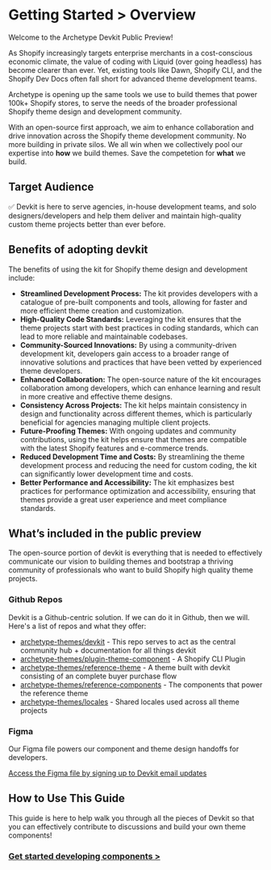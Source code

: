# Getting Started > Overview

Welcome to the Archetype Devkit Public Preview! 

As Shopify increasingly targets enterprise merchants in a cost-conscious economic climate, the value of coding with Liquid (over going headless) has become clearer than ever. Yet, existing tools like Dawn, Shopify CLI, and the Shopify Dev Docs often fall short for advanced theme development teams. 

Archetype is opening up the same tools we use to build themes that power 100k+ Shopify stores, to serve the needs of the broader professional Shopify theme design and development community. 

With an open-source first approach, we aim to enhance collaboration and drive innovation across the Shopify theme development community. No more building in private silos. We all win when we collectively pool our expertise into **how** we build themes. Save the competetion for **what** we build.

## Target Audience

✅ Devkit is here to serve agencies, in-house development teams, and solo designers/developers and help them deliver and maintain high-quality custom theme projects better than ever before.

## Benefits of adopting devkit

The benefits of using the kit for Shopify theme design and development include:

- **Streamlined Development Process:** The kit provides developers with a catalogue of pre-built components and tools, allowing for faster and more efficient theme creation and customization.
- **High-Quality Code Standards:** Leveraging the kit ensures that the theme projects start with best practices in coding standards, which can lead to more reliable and maintainable codebases.
- **Community-Sourced Innovations:** By using a community-driven development kit, developers gain access to a broader range of innovative solutions and practices that have been vetted by experienced theme developers.
- **Enhanced Collaboration:** The open-source nature of the kit encourages collaboration among developers, which can enhance learning and result in more creative and effective theme designs.
- **Consistency Across Projects:** The kit helps maintain consistency in design and functionality across different themes, which is particularly beneficial for agencies managing multiple client projects.
- **Future-Proofing Themes:** With ongoing updates and community contributions, using the kit helps ensure that themes are compatible with the latest Shopify features and e-commerce trends.
- **Reduced Development Time and Costs:** By streamlining the theme development process and reducing the need for custom coding, the kit can significantly lower development time and costs.
- **Better Performance and Accessibility:** The kit emphasizes best practices for performance optimization and accessibility, ensuring that themes provide a great user experience and meet compliance standards.

## What’s included in the public preview

The open-source portion of devkit is everything that is needed to effectively communicate our vision to building themes and bootstrap a thriving community of professionals who want to build Shopify high quality theme projects.

### Github Repos
Devkit is a Github-centric solution. If we can do it in Github, then we will. Here's a list of repos and what they offer:

- [archetype-themes/devkit](https://github.com/archetype-themes/devkit) - This repo serves to act as the central community hub + documentation for all things devkit
- [archetype-themes/plugin-theme-component](https://github.com/archetype-themes/plugin-theme-component) - A Shopify CLI Plugin
- [archetype-themes/reference-theme](https://github.com/archetype-themes/reference-theme) - A theme built with devkit consisting of an complete buyer purchase flow
- [archetype-themes/reference-components](https://github.com/archetype-themes/reference-components) - The components that power the reference theme
- [archetype-themes/locales](https://github.com/archetype-themes/locales) - Shared locales used across all theme projects

### Figma
Our Figma file powers our component and theme design handoffs for developers.

[Access the Figma file by signing up to Devkit email updates](https://dev.archetypethemes.co)


## How to Use This Guide 

This guide is here to help walk you through all the pieces of Devkit so that you can effectively contribute to discussions and build your own theme components!

### [Get started developing components >]()


